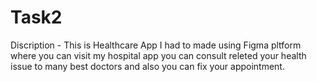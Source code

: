 # Task2


Discription - This is Healthcare App I had to made using Figma pltform where you can visit my hospital app you can consult releted your health issue to many best doctors and also you can fix your appointment.


